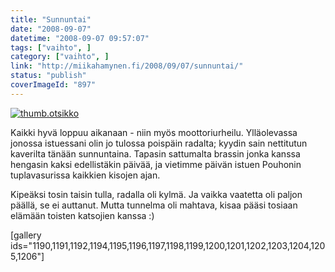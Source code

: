 ```yaml
---
title: "Sunnuntai"
date: "2008-09-07"
datetime: "2008-09-07 09:57:07"
tags: ["vaihto", ]
category: ["vaihto", ]
link: "http://miikahamynen.fi/2008/09/07/sunnuntai/"
status: "publish"
coverImageId: "897"
---
```


[![](/uploads/2008/09/thumb.otsikko4.jpg "thumb.otsikko")](http://miikahamynen.fi/2008/09/07/sunnuntai/thumb-otsikko-21/)

Kaikki hyvä loppuu aikanaan - niin myös moottoriurheilu. Ylläolevassa jonossa istuessani olin jo tulossa poispäin radalta; kyydin sain nettitutun kaverilta tänään sunnuntaina. Tapasin sattumalta brassin jonka kanssa hengasin kaksi edellistäkin päivää, ja vietimme päivän istuen Pouhonin tuplavasurissa kaikkien kisojen ajan.

Kipeäksi tosin taisin tulla, radalla oli kylmä. Ja vaikka vaatetta oli paljon päällä, se ei auttanut. Mutta tunnelma oli mahtava, kisaa pääsi tosiaan elämään toisten katsojien kanssa :)

\[gallery ids="1190,1191,1192,1194,1195,1196,1197,1198,1199,1200,1201,1202,1203,1204,1205,1206"\]
